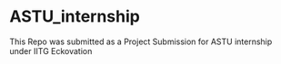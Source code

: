 # ASTU_internship
This Repo was submitted as a Project Submission for ASTU internship under IITG Eckovation
